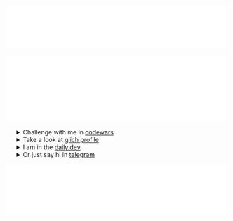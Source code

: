 
[![Metrics](/metrics.classic.svg)](https://t.me/tgxzz)

[![Metrics.plugin.languages.recent](/metrics.plugin.languages.recent.svg)](https://glitch.com/@maxim-klenov)


 <!--- <h4 style="color: #FF0000">Links</h4> --->
<ul color="#34383b">
  <details>
   <summary> Challenge with me in <a href="https://www.codewars.com/users/maxklenov" target="_black">codewars</a></summary>
   <img src="https://www.codewars.com/users/maxklenov/badges/large" width="400" alt="maxim codewars stats">
  </details>
  <details>
   <summary> Take a look at <a href="https://glitch.com/@maxim-klenov" target="_black">glich profile</a></summary>
   <img src="/glitch_prof.png" width="450" alt="maxim glich profile">
  </details>
  </details>
  <details>
   <summary> I am in the <a href="https://dly.to/iAserb6OIiX" target="_black">daily.dev</a></summary>
   <a href="https://app.daily.dev/maxklenov"><img src="https://api.daily.dev/devcards/v2/g1wmm1fUgTK30Zh099RDA.png?type=wide&r=hkv" width="452" alt="Maxim's Dev Card"/></a>
  </details>
  <details>
   <summary> Or just say hi in <a href="https://t.me/tgxzz" target="_black">telegram</a></summary>
   What was I supposed to put in here?
  </details>
</ul>
 
![Metrics.habits.charts](metrics.plugin.habits.facts.svg)
